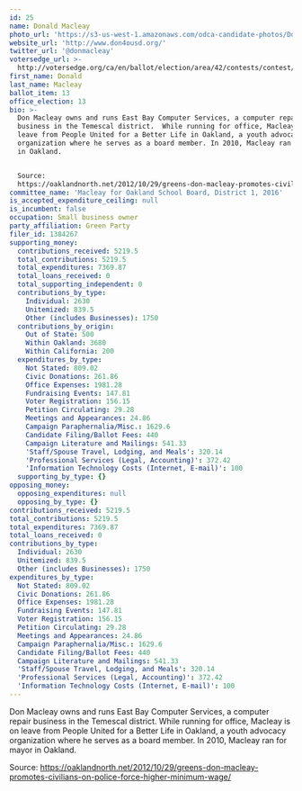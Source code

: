 ```yaml
---
id: 25
name: Donald Macleay
photo_url: 'https://s3-us-west-1.amazonaws.com/odca-candidate-photos/Donald-Macleay1.png'
website_url: 'http://www.don4ousd.org/'
twitter_url: '@donmacleay'
votersedge_url: >-
  http://votersedge.org/ca/en/ballot/election/area/42/contests/contest/13216/candidate/130694?&county=Alameda%20County&election_authority_id=1
first_name: Donald
last_name: Macleay
ballot_item: 13
office_election: 13
bio: >-
  Don Macleay owns and runs East Bay Computer Services, a computer repair
  business in the Temescal district.  While running for office, Macleay is on
  leave from People United for a Better Life in Oakland, a youth advocacy
  organization where he serves as a board member. In 2010, Macleay ran for mayor
  in Oakland. 


  Source:
  https://oaklandnorth.net/2012/10/29/greens-don-macleay-promotes-civilians-on-police-force-higher-minimum-wage/
committee_name: 'Macleay for Oakland School Board, District 1, 2016'
is_accepted_expenditure_ceiling: null
is_incumbent: false
occupation: Small business owner
party_affiliation: Green Party
filer_id: 1384267
supporting_money:
  contributions_received: 5219.5
  total_contributions: 5219.5
  total_expenditures: 7369.87
  total_loans_received: 0
  total_supporting_independent: 0
  contributions_by_type:
    Individual: 2630
    Unitemized: 839.5
    Other (includes Businesses): 1750
  contributions_by_origin:
    Out of State: 500
    Within Oakland: 3680
    Within California: 200
  expenditures_by_type:
    Not Stated: 809.02
    Civic Donations: 261.86
    Office Expenses: 1981.28
    Fundraising Events: 147.81
    Voter Registration: 156.15
    Petition Circulating: 29.28
    Meetings and Appearances: 24.86
    Campaign Paraphernalia/Misc.: 1629.6
    Candidate Filing/Ballot Fees: 440
    Campaign Literature and Mailings: 541.33
    'Staff/Spouse Travel, Lodging, and Meals': 320.14
    'Professional Services (Legal, Accounting)': 372.42
    'Information Technology Costs (Internet, E-mail)': 100
  supporting_by_type: {}
opposing_money:
  opposing_expenditures: null
  opposing_by_type: {}
contributions_received: 5219.5
total_contributions: 5219.5
total_expenditures: 7369.87
total_loans_received: 0
contributions_by_type:
  Individual: 2630
  Unitemized: 839.5
  Other (includes Businesses): 1750
expenditures_by_type:
  Not Stated: 809.02
  Civic Donations: 261.86
  Office Expenses: 1981.28
  Fundraising Events: 147.81
  Voter Registration: 156.15
  Petition Circulating: 29.28
  Meetings and Appearances: 24.86
  Campaign Paraphernalia/Misc.: 1629.6
  Candidate Filing/Ballot Fees: 440
  Campaign Literature and Mailings: 541.33
  'Staff/Spouse Travel, Lodging, and Meals': 320.14
  'Professional Services (Legal, Accounting)': 372.42
  'Information Technology Costs (Internet, E-mail)': 100
---
```

Don Macleay owns and runs East Bay Computer Services, a computer repair business in the Temescal district.  While running for office, Macleay is on leave from People United for a Better Life in Oakland, a youth advocacy organization where he serves as a board member. In 2010, Macleay ran for mayor in Oakland. 

Source: https://oaklandnorth.net/2012/10/29/greens-don-macleay-promotes-civilians-on-police-force-higher-minimum-wage/